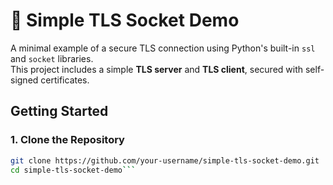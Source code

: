 # 🔐 Simple TLS Socket Demo

A minimal example of a secure TLS connection using Python's built-in `ssl` and `socket` libraries.  
This project includes a simple **TLS server** and **TLS client**, secured with self-signed certificates.

## Getting Started

### 1. Clone the Repository

```bash
git clone https://github.com/your-username/simple-tls-socket-demo.git
cd simple-tls-socket-demo```
